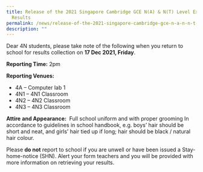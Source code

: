 ```yaml
---
title: Release of the 2021 Singapore Cambridge GCE N(A) & N(T) Level Examination
  Results
permalink: /news/release-of-the-2021-singapore-cambridge-gce-n-a-n-n-t-level-examination-results/
description: ""
---
```

Dear 4N students, please take note of the following when you return to school for results collection on **17 Dec 2021, Friday**.  
  
**Reporting Time:** 2pm  
  
**Reporting Venues:**

- 4A – Computer lab 1
- 4N1 – 4N1 Classroom
- 4N2 – 4N2 Classroom
- 4N3 – 4N3 Classroom

**Attire** **and Appearance:**  Full school uniform and with proper grooming In accordance to guidelines in school handbook, e.g. boys’ hair should be short and neat, and girls’ hair tied up if long; hair should be black / natural hair colour.

Please **do not** report to school if you are unwell or have been issued a Stay-home-notice (SHN). Alert your form teachers and you will be provided with more information on retrieving your results.